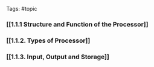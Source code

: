Tags: #topic
### [[1.1.1 Structure and Function of the Processor]]
### [[1.1.2. Types of Processor]]
### [[1.1.3. Input, Output and Storage]]
